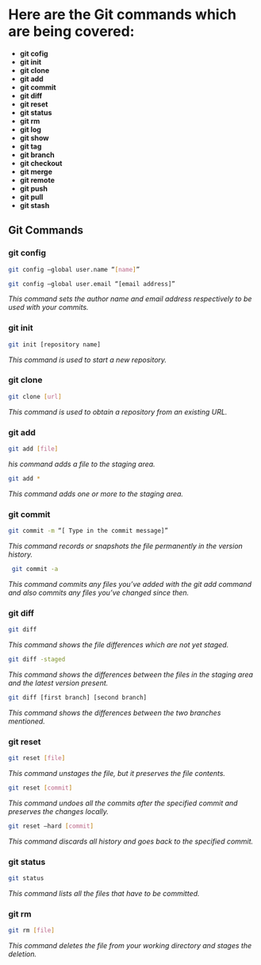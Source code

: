 # Here are the Git commands which are being covered:

- **git cofig**
- **git init**
- **git clone**
- **git add**
- **git commit**
- **git diff**
- **git reset**
- **git status**
- **git rm**
- **git log**
- **git show**
- **git tag**
- **git branch**
- **git checkout**
- **git merge**
- **git remote**
- **git push**
- **git pull**
- **git stash**

## Git Commands

### git config

```sh
git config –global user.name “[name]”
```
```sh
git config –global user.email “[email address]”
```
*This command sets the author name and email address respectively to be used with your commits.*

### git init
```sh
git init [repository name]
```
*This command is used to start a new repository.*

### git clone
```sh
git clone [url]
```
_This command is used to obtain a repository from an existing URL._

### git add
```sh
git add [file]
```
_his command adds a file to the staging area._

```sh
git add *
```
_This command adds one or more to the staging area._

### git commit
```sh
git commit -m “[ Type in the commit message]”
```
_This command records or snapshots the file permanently in the version history._

```sh
 git commit -a
```
*This command commits any files you’ve added with the git add command and also commits any files you’ve changed since then.*

### git diff
```sh
git diff
```
*This command shows the file differences which are not yet staged.*

```sh
git diff -staged
```
*This command shows the differences between the files in the staging area and the latest version present.*

```sh
git diff [first branch] [second branch]
```
*This command shows the differences between the two branches mentioned.*

### git reset
```sh
git reset [file]
```
*This command unstages the file, but it preserves the file contents.*

```sh
git reset [commit]
```
*This command undoes all the commits after the specified commit and preserves the changes locally.*

```sh
git reset –hard [commit]
```
*This command discards all history and goes back to the specified commit.*

### git status
```sh
git status
```
*This command lists all the files that have to be committed.*

### git rm
```sh
git rm [file]
```
*This command deletes the file from your working directory and stages the deletion.*

